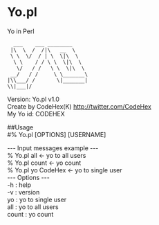 Yo.pl
=====

Yo in Perl
  
      ___    ___ ________       
     |\  \  /  /|\   __  \      
     \ \  \/  / | \  \|\  \     
      \ \    / / \ \  \|\  \    
       \/   / /   \ \  \|\  \   
     __/   / /     \ \_______\  
    |\\___/ /       \|_______|  
    \\|___|/                     
                            
                            
Version: Yo.pl v1.0  
Create by CodeHex(K) http://twitter.com/CodeHex  
My Yo id: CODEHEX   
  
##Usage  
#% Yo.pl [OPTIONS] [USERNAME]  
  
  
--- Input messages example ---  
  % Yo.pl all   		<- yo to all users  
  % Yo.pl count			<- yo count  
  % Yo.pl yo CodeHex		<- yo to single user  
--- Options ---  
    -h         : help  
    -v         : version  
    yo         : yo to single user  
    all        : yo to all users  
    count      : yo count  
  
